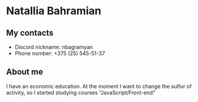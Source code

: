 # **Natallia Bahramian**

## My contacts
   * Discord nickname: nbagramyan
   * Phone nomber: +375 (25) 545-51-37

## About me
I have an economic education. At the moment I want to change the sulfur of activity, so I started studying courses "JavaScript/Front-end" 